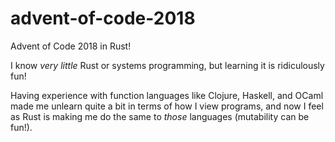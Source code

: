 # advent-of-code-2018

Advent of Code 2018 in Rust!

I know _very little_ Rust or systems programming, but learning it is ridiculously fun!

Having experience with function languages like Clojure, Haskell, and OCaml made me
unlearn quite a bit in terms of how I view programs, and now I feel as Rust is making
me do the same to _those_ languages (mutability can be fun!).
